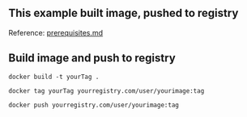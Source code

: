 ## This example built image, pushed to registry

Reference: [prerequisites.md](../prerequisites.md)

## Build image and push to registry
`docker build -t yourTag .` 

`docker tag yourTag yourregistry.com/user/yourimage:tag`

`docker push yourregistry.com/user/yourimage:tag`